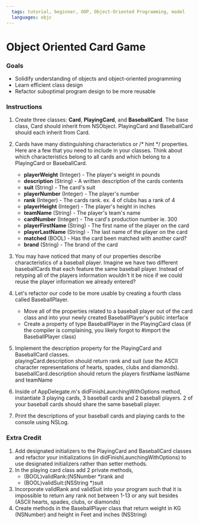 ```yaml
---
  tags: tutorial, beginner, OOP, Object-Oriented Programming, model 
  languages: objc
---
```


Object Oriented Card Game
=======

### Goals 

* Solidify understanding of objects and object-oriented programming
* Learn efficient class design
* Refactor suboptimal program design to be more reusable 

### Instructions 

1. Create three classes: **Card**, **PlayingCard**, and **BaseballCard**. The base class, Card should inherit from NSObject.  PlayingCard and BaseballCard should each inherit from Card.  

2. Cards have many distinguishing characteristics or /* hint */ properties.  Here are a few that you need to include in your classes.  Think about which characteristics belong to all cards and which belong to a PlayingCard or BaseballCard.  
    *  **playerWeight** (Integer) - The player's weight in pounds
    *  **description** (String) - A written description of the cards contents 
    *  **suit** (String) - The card's suit 
    *  **playerNumber** (Integer) - The player's number 
    *  **rank** (Integer) - The cards rank.  ex. 4 of clubs has a rank of 4  
    *  **playerHeight** (Integer) - The player's height in inches
    *  **teamName** (String) - The player's team's name
    *  **cardNumber** (Integer) - The card's production number ie. 300 
    *  **playerFirstName** (String) - The first name of the player on the card 
    *  **playerLastName** (String) - The last name of the player on the card
    *  **matched** (BOOL) - Has the card been matched with another card? 
    *  **brand** (String) - The brand of the card



3.    You may have noticed that many of our properties describe characteristics of a baseball player.  Imagine we have two different baseballCards that each feature the same baseball player. Instead of retyping all of the players information wouldn't it be nice if we could reuse the player information we already entered? 

4.    Let's refactor our code to be more usable by creating a fourth class called BaseballPlayer.
	  * Move all of the properties related to a baseball player out of the card class and into your newly created BaseballPlayer's public interface
	  * Create a property of type BaseballPlayer in the PlayingCard class (if the compiler is complaining, you likely forgot to #import the BaseballPlayer class)

5.    Implement the description property for the PlayingCard and BaseballCard classes.  
      playingCard.description 
      should return rank and suit (use the ASCII character representations of hearts, spades, clubs and diamonds). 
      baseballCard.description 
      should return the players firstName lastName and teamName 

6.    Inside of AppDelegate.m's didFinishLaunchingWithOptions method, instantiate 3 playing cards, 3 baseball cards and 2 baseball players.  2 of your baseball cards should share the same baseball player. 

7.    Print the descriptions of your baseball cards and playing cards to the console using NSLog. 

### Extra Credit

1. Add designated initializers to the PlayingCard and BaseballCard classes and refactor your initializations (in didFinishLaunchingWithOptions) to use designated initializers rather than setter methods.
2.  In the playing card class add 2 private methods, 
    - (BOOL)validRank:(NSNumber *)rank 
    and 
    - (BOOL)validSuit:(NSString *)suit
3. Incorporate validRank and validSuit into your program such that it is impossible to return any rank not between 1-13 or any suit besides (ASCII hearts, spades, clubs, or diamonds)  
4. Create methods in the BaseballPlayer class that return weight in KG (NSNumber) and height in Feet and inches (NSString)




